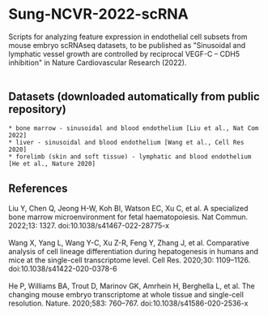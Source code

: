# Sung-NCVR-2022-scRNA
Scripts for analyzing feature expression in endothelial cell subsets from mouse embryo scRNAseq datasets, to be published as "Sinusoidal and lymphatic vessel growth are controlled by reciprocal VEGF-C – CDH5 inhibition" in Nature Cardiovascular Research (2022).
<br><br>

## Datasets (downloaded automatically from public repository)
    * bone marrow - sinusoidal and blood endothelium [Liu et al., Nat Com 2022]
    * liver - sinusoidal and blood endothelium [Wang et al., Cell Res 2020]
    * forelimb (skin and soft tissue) - lymphatic and blood endothelium [He et al., Nature 2020]

## References
Liu Y, Chen Q, Jeong H-W, Koh BI, Watson EC, Xu C, et al. A specialized bone marrow microenvironment for fetal haematopoiesis. Nat Commun. 2022;13: 1327. doi:10.1038/s41467-022-28775-x
<br><br>
Wang X, Yang L, Wang Y-C, Xu Z-R, Feng Y, Zhang J, et al. Comparative analysis of cell lineage differentiation during hepatogenesis in humans and mice at the single-cell transcriptome level. Cell Res. 2020;30: 1109–1126. doi:10.1038/s41422-020-0378-6
<br><br>
He P, Williams BA, Trout D, Marinov GK, Amrhein H, Berghella L, et al. The changing mouse embryo transcriptome at whole tissue and single-cell resolution. Nature. 2020;583: 760–767. doi:10.1038/s41586-020-2536-x
